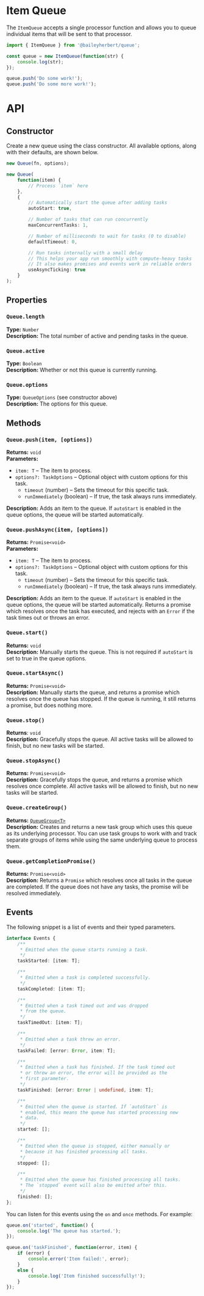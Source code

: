 # Item Queue

The `ItemQueue` accepts a single processor function and allows you to queue individual items that will be sent to that processor.

```ts
import { ItemQueue } from '@baileyherbert/queue';

const queue = new ItemQueue(function(str) {
	console.log(str);
});

queue.push('Do some work!');
queue.push('Do some more work!');
```

# API

## Constructor

Create a new queue using the class constructor. All available options, along with their defaults, are shown below.

```ts
new Queue(fn, options);
```

```ts
new Queue(
	function(item) {
		// Process `item` here
	},
	{
	    // Automatically start the queue after adding tasks
	    autoStart: true,

	    // Number of tasks that can run concurrently
	    maxConcurrentTasks: 1,

	    // Number of milliseconds to wait for tasks (0 to disable)
	    defaultTimeout: 0,

	    // Run tasks internally with a small delay
	    // This helps your app run smoothly with compute-heavy tasks
	    // It also makes promises and events work in reliable orders
	    useAsyncTicking: true
	}
);
```

## Properties

### `Queue.length`

**Type:** `Number`\
**Description:** The total number of active and pending tasks in the queue.

### `Queue.active`

**Type:** `Boolean`\
**Description:** Whether or not this queue is currently running.

### `Queue.options`

**Type:** `QueueOptions` (see constructor above)\
**Description:** The options for this queue.

## Methods

### `Queue.push(item, [options])`

**Returns:** `void`\
**Parameters:**
- `item: T` – The item to process.
- `options?: TaskOptions` – Optional object with custom options for this task.
  - `timeout` (number) – Sets the timeout for this specific task.
  - `runImmediately` (boolean) – If true, the task always runs immediately.

**Description:** Adds an item to the queue. If `autoStart` is enabled in the queue options, the queue will be started automatically.

### `Queue.pushAsync(item, [options])`

**Returns:** `Promise<void>`\
**Parameters:**
- `item: T` – The item to process.
- `options?: TaskOptions` – Optional object with custom options for this task.
  - `timeout` (number) – Sets the timeout for this specific task.
  - `runImmediately` (boolean) – If true, the task always runs immediately.

**Description:** Adds an item to the queue. If `autoStart` is enabled in the queue options, the queue will be started automatically. Returns a promise which resolves once the task has executed, and rejects with an `Error` if the task times out or throws an error.

### `Queue.start()`

**Returns:** `void`\
**Description:** Manually starts the queue. This is not required if `autoStart` is set to true in the queue options.

### `Queue.startAsync()`

**Returns:** `Promise<void>`\
**Description:** Manually starts the queue, and returns a promise which resolves once the queue has stopped. If the queue is running, it still returns a promise, but does nothing more.

### `Queue.stop()`

**Returns**: `void`\
**Description:** Gracefully stops the queue. All active tasks will be allowed to finish, but no new tasks will be started.

### `Queue.stopAsync()`

**Returns:** `Promise<void>`\
**Description:** Gracefully stops the queue, and returns a promise which resolves once complete. All active tasks will be allowed to finish, but no new tasks will be started.

### `Queue.createGroup()`

**Returns:** [`QueueGroup<T>`](groups.md)\
**Description:** Creates and returns a new task group which uses this queue as its underlying processor. You can use task groups to work with and track separate groups of items while using the same underlying queue to process them.

### `Queue.getCompletionPromise()`

**Returns:** `Promise<void>`\
**Description:** Returns a `Promise` which resolves once all tasks in the queue are completed. If the queue does not have any tasks, the promise will be resolved immediately.

## Events

The following snippet is a list of events and their typed parameters.

```ts
interface Events {
    /**
     * Emitted when the queue starts running a task.
     */
    taskStarted: [item: T];

    /**
     * Emitted when a task is completed successfully.
     */
    taskCompleted: [item: T];

    /**
     * Emitted when a task timed out and was dropped
     * from the queue.
     */
    taskTimedOut: [item: T];

    /**
     * Emitted when a task threw an error.
     */
    taskFailed: [error: Error, item: T];

    /**
     * Emitted when a task has finished. If the task timed out
     * or threw an error, the error will be provided as the
     * first parameter.
     */
    taskFinished: [error: Error | undefined, item: T];

    /**
     * Emitted when the queue is started. If `autoStart` is
     * enabled, this means the queue has started processing new
     * data.
     */
    started: [];

    /**
     * Emitted when the queue is stopped, either manually or
     * because it has finished processing all tasks.
     */
    stopped: [];

    /**
     * Emitted when the queue has finished processing all tasks.
     * The `stopped` event will also be emitted after this.
     */
    finished: [];
};
```

You can listen for this events using the `on` and `once` methods. For example:

```ts
queue.on('started', function() {
    console.log('The queue has started.');
});

queue.on('taskFinished', function(error, item) {
    if (error) {
        console.error('Item failed:', error);
    }
    else {
        console.log('Item finished successfully!');
    }
});
```
